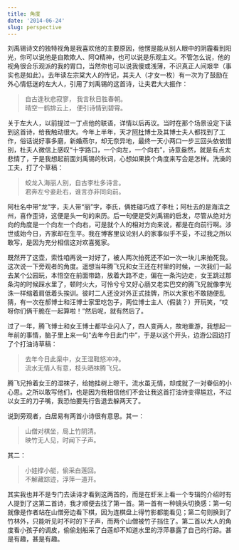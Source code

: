 ```yaml
---
title: 角度
date: '2014-06-24'
slug: perspective
---
```


刘禹锡诗文的独特视角是我喜欢他的主要原因，他愣是能从别人眼中的阴霾看到阳光，你可以说他是自欺欺人、阿Q精神，也可以说是乐观主义。不管怎么说，他的视角很合乐观派的我的胃口，当然你也可以说我傻或浅薄，不识真正人间艰辛（事实也是如此）。去年读左宗棠大人的传记，其夫人（才女一枚）有一次为了鼓励在外心情低迷的左大人，引用了刘禹锡的这首诗，让夫君大大振作：

> 自古逢秋悲寂寥， 我言秋日胜春朝。  
> 晴空一鹤排云上， 便引诗情到碧霄。

关于左大人，以前提过一丁点他的联语，详情以后再议。当时在那个场景设定下读到这首诗，给我触动很大。今年上半年，天才[阿杜](http://legendu.net)博士及其博士夫人都找到了工作，俗话说好事多磨，新婚燕尔，却无奈异地，最终一天小两口一步三回头依依惜别，杜夫人微信上感叹“十字路口，一个向左，一个向右”，诗意盎然，就是有点太悲情了，于是我想起前面刘禹锡的秋词，心想如果换个角度来写会是怎样。洗澡的工夫，打了个草稿：

> 蛟龙入海丽人别，自古李杜多诗言。  
> 君奔左兮妾赴右，谁言亦非同向前。

阿杜名中带“龙”字，夫人带“丽”字，李氏，俩姓碰巧成了李杜；阿杜去的是海滨之州，喜作歪诗，这便是头一句的来历。后一句便是受刘禹锡的启发，尽管从绝对方向的角度是一个向左一个向右，可是就个人的相对方向来说，都是在向前行啊。涉世或始今日，齐家却在生平。我在博客里议论别人的家事似乎不妥，不过我之所以敢写，是因为充分相信这对欢喜冤家。

既然开了这壶，索性咱再说一对好了，被人两次拍死还不如一次一块儿来拍死我。这次说一下旁观者的角度。遥想当年腾飞兄和女王还在村里的时候，一次我们一起去某个公园玩，本悟空在前面带路，放着大路不走，偏在一条沟边走，女王跳过那条沟的时候踩水里了，顿时火大，可怜兮兮又好心肠又老实巴交的腾飞兄就像李光洙一样缩着肩低着头挨训。彼时二人还没对外正式挂牌，所以大家也不敢随便乱猜，有一次在郝博士和汪博士家里吃包子，两位博士主人（假装？）开玩笑，“哎呀你们俩干脆在一起算啦！”然后呢，就有然后了。

过了一年，腾飞博士和女王博士都毕业闪人了，四人变两人，故地重游，我想起一年前的事情，脑子里上来一句“去年今日此门中”，于是以这个开头，边游公园边打了个打油诗草稿：

> 去年今日此渠中，女王湿鞋怒冲冲。  
> 流水无情人有意，枝头晒袜腾飞兄。

腾飞兄拎着女王的湿袜子，给她挂树上晾干。流水虽无情，却成就了一对眷侣的小心思。之所以敢写他们，也是因为我相信他们不会让我这首打油诗变得尴尬，不过以女王的刀子嘴，我恐怕要先行告退去躲两天了。

说到旁观者，白居易有两首小诗很有意思。其一：

> 山僧对棋坐，局上竹阴清。  
> 映竹无人见，时闻下子声。

其二：

> 小娃撑小艇，偷采白莲回。  
> 不解藏踪迹，浮萍一道开。

其实我也并不是专门去读诗才看到这两首的，而是在虾米上看一个专辑的介绍时有人提到了这第二首诗，我才顺便去找了第一首。第一首有一种镜头切换感：第一句就像是作者站在山僧旁边看下棋，因为连棋盘上得竹影都能看见；第二句则换到了竹林外，只能听见时不时的下子声，而两个山僧被竹子挡住了。第二首以大人的角度看小孩子的调皮，偷偷划船采了白莲却不知道水里的浮萍暴露了自己的行踪。甚是有趣，甚是有趣。

